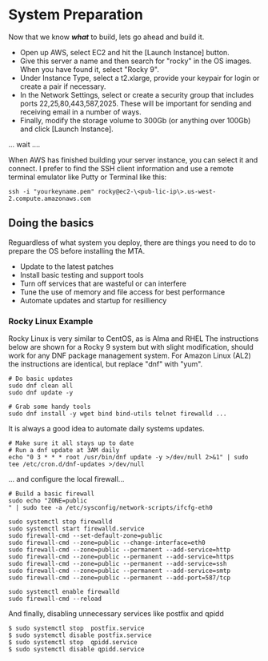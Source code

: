 # System Preparation

Now that we know **_what_** to build, lets go ahead and build it.

* Open up AWS, select EC2 and hit the [Launch Instance] button.
* Give this server a name and then search for "rocky" in the OS images.  When you have found it, select "Rocky 9".
* Under Instance Type, select a t2.xlarge, provide your keypair for login or create a pair if necessary.
* In the Network Settings, select or create a security group that includes ports 22,25,80,443,587,2025. These will be important for sending and receiving email in a number of ways.
* Finally, modify the storage volume to 300Gb (or anything over 100Gb) and click [Launch Instance].

... wait ....

When AWS has finished building your server instance, you can select it and connect. I prefer to find the SSH client information and use a remote terminal emulator like Putty or Terminal like this:

```console
ssh -i "yourkeyname.pem" rocky@ec2-\<pub-lic-ip\>.us-west-2.compute.amazonaws.com
```

## Doing the basics

Reguardless of what system you deploy, there are things you need to do to prepare the OS before installing the MTA.

* Update to the latest patches
* Install basic testing and support tools
* Turn off services that are wasteful or can interfere
* Tune the use of memory and file access for best performance
* Automate updates and startup for resilliency

### Rocky Linux Example

Rocky Linux is very similar to CentOS, as is Alma and RHEL  The instructions below are shown for a Rocky 9 system but with slight modification, should work for any DNF package management system. For Amazon Linux (AL2) the instructions are identical, but replace "dnf" with "yum".

```console
# Do basic updates
sudo dnf clean all
sudo dnf update -y

# Grab some handy tools
sudo dnf install -y wget bind bind-utils telnet firewalld ...
```

It is always a good idea to automate daily systems updates.

```console
# Make sure it all stays up to date
# Run a dnf update at 3AM daily
echo "0 3 * * * root /usr/bin/dnf update -y >/dev/null 2>&1" | sudo tee /etc/cron.d/dnf-updates >/dev/null
```

... and configure the local firewall...
```console
# Build a basic firewall
sudo echo "ZONE=public
" | sudo tee -a /etc/sysconfig/network-scripts/ifcfg-eth0

sudo systemctl stop firewalld
sudo systemctl start firewalld.service
sudo firewall-cmd --set-default-zone=public
sudo firewall-cmd --zone=public --change-interface=eth0
sudo firewall-cmd --zone=public --permanent --add-service=http
sudo firewall-cmd --zone=public --permanent --add-service=https
sudo firewall-cmd --zone=public --permanent --add-service=ssh
sudo firewall-cmd --zone=public --permanent --add-service=smtp
sudo firewall-cmd --zone=public --permanent --add-port=587/tcp

sudo systemctl enable firewalld
sudo firewall-cmd --reload
```

And finally, disabling unnecessary services like postfix and qpidd

```console
$ sudo systemctl stop  postfix.service
$ sudo systemctl disable postfix.service
$ sudo systemctl stop  qpidd.service
$ sudo systemctl disable qpidd.service
```

